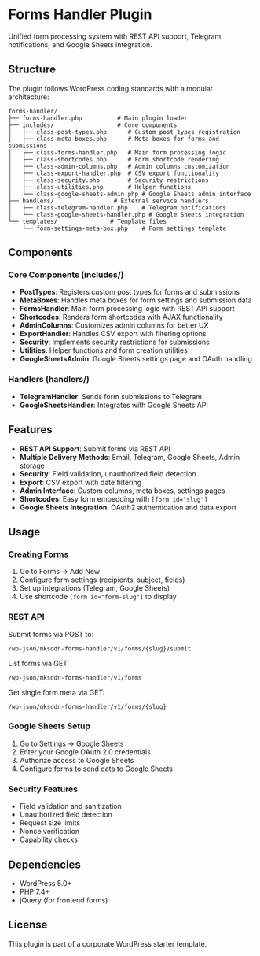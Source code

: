 # Forms Handler Plugin

Unified form processing system with REST API support, Telegram notifications, and Google Sheets integration.

## Structure

The plugin follows WordPress coding standards with a modular architecture:

```
forms-handler/
├── forms-handler.php          # Main plugin loader
├── includes/                  # Core components
│   ├── class-post-types.php      # Custom post types registration
│   ├── class-meta-boxes.php      # Meta boxes for forms and submissions
│   ├── class-forms-handler.php   # Main form processing logic
│   ├── class-shortcodes.php      # Form shortcode rendering
│   ├── class-admin-columns.php   # Admin columns customization
│   ├── class-export-handler.php  # CSV export functionality
│   ├── class-security.php        # Security restrictions
│   ├── class-utilities.php       # Helper functions
│   └── class-google-sheets-admin.php # Google Sheets admin interface
├── handlers/                 # External service handlers
│   ├── class-telegram-handler.php    # Telegram notifications
│   └── class-google-sheets-handler.php # Google Sheets integration
└── templates/               # Template files
    └── form-settings-meta-box.php    # Form settings template
```

## Components

### Core Components (includes/)

- **PostTypes**: Registers custom post types for forms and submissions
- **MetaBoxes**: Handles meta boxes for form settings and submission data
- **FormsHandler**: Main form processing logic with REST API support
- **Shortcodes**: Renders form shortcodes with AJAX functionality
- **AdminColumns**: Customizes admin columns for better UX
- **ExportHandler**: Handles CSV export with filtering options
- **Security**: Implements security restrictions for submissions
- **Utilities**: Helper functions and form creation utilities
- **GoogleSheetsAdmin**: Google Sheets settings page and OAuth handling

### Handlers (handlers/)

- **TelegramHandler**: Sends form submissions to Telegram
- **GoogleSheetsHandler**: Integrates with Google Sheets API

## Features

- **REST API Support**: Submit forms via REST API
- **Multiple Delivery Methods**: Email, Telegram, Google Sheets, Admin storage
- **Security**: Field validation, unauthorized field detection
- **Export**: CSV export with date filtering
- **Admin Interface**: Custom columns, meta boxes, settings pages
- **Shortcodes**: Easy form embedding with `[form id="slug"]`
- **Google Sheets Integration**: OAuth2 authentication and data export

## Usage

### Creating Forms

1. Go to Forms → Add New
2. Configure form settings (recipients, subject, fields)
3. Set up integrations (Telegram, Google Sheets)
4. Use shortcode `[form id="form-slug"]` to display

### REST API

Submit forms via POST to:
```
/wp-json/mksddn-forms-handler/v1/forms/{slug}/submit
```

List forms via GET:
```
/wp-json/mksddn-forms-handler/v1/forms
```

Get single form meta via GET:
```
/wp-json/mksddn-forms-handler/v1/forms/{slug}
```

### Google Sheets Setup

1. Go to Settings → Google Sheets
2. Enter your Google OAuth 2.0 credentials
3. Authorize access to Google Sheets
4. Configure forms to send data to Google Sheets

### Security Features

- Field validation and sanitization
- Unauthorized field detection
- Request size limits
- Nonce verification
- Capability checks

## Dependencies

- WordPress 5.0+
- PHP 7.4+
- jQuery (for frontend forms)

## License

This plugin is part of a corporate WordPress starter template. 
